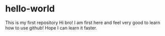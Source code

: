 # hello-world
This is my first repository
Hi bro!
I am first here and feel very good to learn how to use github!
Hope I can learn it faster.
